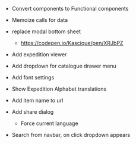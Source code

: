 - Convert components to Functional components
- Memoize calls for data

- replace modal bottom sheet
  - https://codepen.io/Kascique/pen/XRJbPZ

- Add expedition viewer
- Add dropdown for catalogue drawer menu
- Add font settings
- Show Expedition Alphabet translations
- Add item name to url
- Add share dialog
  - Force current language
- Search from navbar, on click dropdown appears